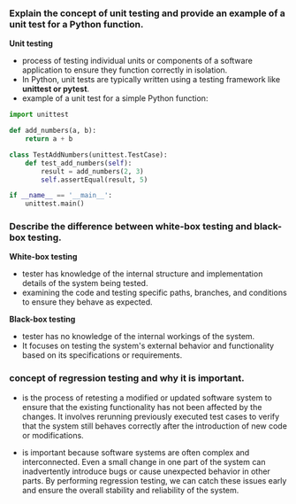 ### Explain the concept of unit testing and provide an example of a unit test for a Python function.

**Unit testing** 
- process of testing individual units or components of a software application to ensure they function correctly in isolation. 
- In Python, unit tests are typically written using a testing framework like **unittest or pytest**. 
- example of a unit test for a simple Python function:


```python
import unittest

def add_numbers(a, b):
    return a + b

class TestAddNumbers(unittest.TestCase):
    def test_add_numbers(self):
        result = add_numbers(2, 3)
        self.assertEqual(result, 5)

if __name__ == '__main__':
    unittest.main()
```

### Describe the difference between white-box testing and black-box testing.

**White-box testing** 
- tester has knowledge of the internal structure and implementation details of the system being tested. 
- examining the code and testing specific paths, branches, and conditions to ensure they behave as expected.

**Black-box testing**
- tester has no knowledge of the internal workings of the system. 
- It focuses on testing the system's external behavior and functionality based on its specifications or requirements.


### concept of regression testing and why it is important.
- is the process of retesting a modified or updated software system to ensure that the existing functionality has not been affected by the changes. It involves rerunning previously executed test cases to verify that the system still behaves correctly after the introduction of new code or modifications.


- is important because software systems are often complex and interconnected. Even a small change in one part of the system can inadvertently introduce bugs or cause unexpected behavior in other parts. By performing regression testing, we can catch these issues early and ensure the overall stability and reliability of the system.
